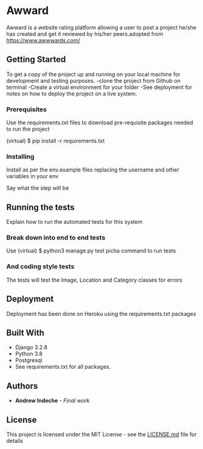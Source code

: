 # Awward

Awward is a website rating platform allowing a user to post a project he/she has created and get it reviewed by his/her peers.adopted from https://www.awwwards.com/



## Getting Started

To get a copy of the project up and running on your local machine for development and testing purposes.
-clone the project from Github on terminal
-Create a virtual environment for your folder
-See deployment for notes on how to deploy the project on a live system.

### Prerequisites

Use the requirements.txt files to download pre-requisite packages needed to run the project

(virtual) $ pip install -r requirements.txt

### Installing

Install as per the env.example files replacing the username and other variables in your env

Say what the step will be

## Running the tests

Explain how to run the automated tests for this system

### Break down into end to end tests

Use (virtual) $ python3 manage.py test picha command to run tests

### And coding style tests

The tests will test the Image, Location and Category classes for errors

## Deployment

Deployment has been done on Heroku using the requirements.txt packages

## Built With

* Django 3.2.8
* Python 3.8
* Postgresql
* See requirements.txt for all packages.

## Authors

* **Andrew Indeche** - *Final work*

## License

This project is licensed under the MIT License - see the [LICENSE.md](LICENSE.md) file for details
